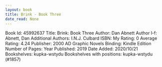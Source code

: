 ```yaml
---
layout: book
title: Brink - Book Three
date_read: None
---
```


Book Id: 45992637
Title: Brink: Book Three
Author: Dan Abnett
Author l-f: Abnett, Dan
Additional Authors: I.N.J. Culbard
ISBN: 
My Rating: 0
Average Rating: 4.24
Publisher: 2000 AD Graphic Novels
Binding: Kindle Edition
Number of Pages: 
Year Published: 2019
Date Added: 2020/10/21
Bookshelves: kupka-wstydu
Bookshelves with positions: kupka-wstydu (#1857)

